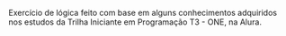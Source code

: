 Exercício de lógica feito com base em alguns conhecimentos adquiridos nos estudos da Trilha Iniciante em Programação T3 - ONE, na Alura.